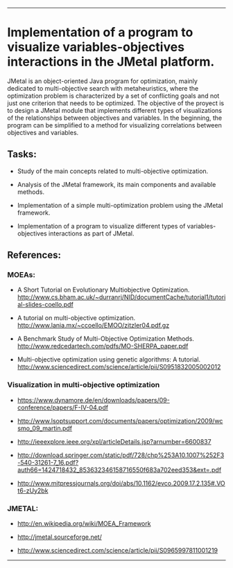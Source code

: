***************************************************************************************************

# Implementation of a program to visualize  variables-objectives interactions in the JMetal platform. 
 
 JMetal is an object-oriented Java program for optimization, mainly dedicated to multi-objective search with metaheuristics, where the optimization problem is characterized by a set of conflicting goals and not just one criterion that needs to be optimized.  The objective of the proyect is to design a JMetal module  that implements different types of visualizations of the relationships between objectives and variables. In the beginning, the program can be simplified to a method for visualizing correlations between objectives and variables.


## Tasks: ##

 - Study of the main concepts related to multi-objective optimization. 

 - Analysis of the JMetal framework, its main components and available methods.

 - Implementation of a simple multi-optimization problem using the JMetal framework. 

 - Implementation of a program to visualize  different types of variables-objectives interactions as part of JMetal. 

## References: ##
  
###  MOEAs: ###

  - A Short Tutorial on Evolutionary Multiobjective Optimization. http://www.cs.bham.ac.uk/~durranrj/NID/documentCache/tutorial1/tutorial-slides-coello.pdf

  - A tutorial on multi-objective optimization. http://www.lania.mx/~ccoello/EMOO/zitzler04.pdf.gz 

  - A Benchmark Study of Multi-Objective Optimization Methods. http://www.redcedartech.com/pdfs/MO-SHERPA_paper.pdf

  - Multi-objective optimization using genetic algorithms: A tutorial. http://www.sciencedirect.com/science/article/pii/S0951832005002012


 ### Visualization in multi-objective optimization 


  - https://www.dynamore.de/en/downloads/papers/09-conference/papers/F-IV-04.pdf

  - http://www.lsoptsupport.com/documents/papers/optimization/2009/wcsmo_09_martin.pdf

  - http://ieeexplore.ieee.org/xpl/articleDetails.jsp?arnumber=6600837

  - http://download.springer.com/static/pdf/728/chp%253A10.1007%252F3-540-31261-7_16.pdf?auth66=1424718432_853632346158716550f683a702eed353&ext=.pdf

  - http://www.mitpressjournals.org/doi/abs/10.1162/evco.2009.17.2.135#.VOt6-zUy2bk

###  JMETAL: ###

  - http://en.wikipedia.org/wiki/MOEA_Framework

  - http://jmetal.sourceforge.net/

  - http://www.sciencedirect.com/science/article/pii/S0965997811001219
 


***************************************************************************************************